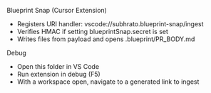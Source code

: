 Blueprint Snap (Cursor Extension)

- Registers URI handler: vscode://subhrato.blueprint-snap/ingest
- Verifies HMAC if setting blueprintSnap.secret is set
- Writes files from payload and opens .blueprint/PR_BODY.md

Debug

- Open this folder in VS Code
- Run extension in debug (F5)
- With a workspace open, navigate to a generated link to ingest
